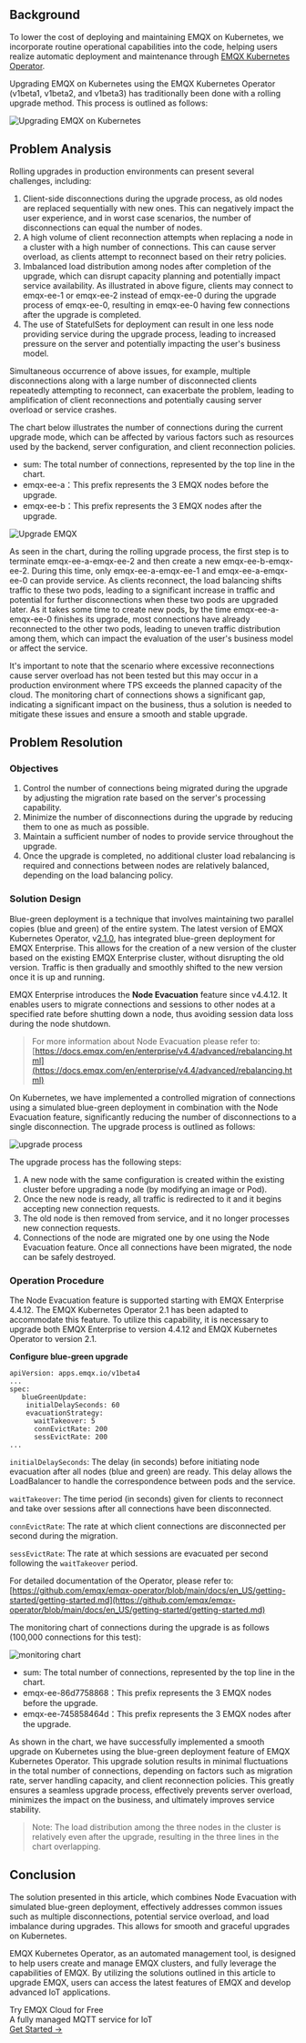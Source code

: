 ## Background

To lower the cost of deploying and maintaining EMQX on Kubernetes, we incorporate routine operational capabilities into the code, helping users realize automatic deployment and maintenance through [EMQX Kubernetes Operator](https://github.com/emqx/emqx-operator).

Upgrading EMQX on Kubernetes using the EMQX Kubernetes Operator (v1beta1, v1beta2, and v1beta3) has traditionally been done with a rolling upgrade method. This process is outlined as follows:

![Upgrading EMQX on Kubernetes](https://assets.emqx.com/images/fe635958396b616466a7195f3e18b419.png)

## Problem Analysis

Rolling upgrades in production environments can present several challenges, including:

1. Client-side disconnections during the upgrade process, as old nodes are replaced sequentially with new ones. This can negatively impact the user experience, and in worst case scenarios, the number of disconnections can equal the number of nodes.
2. A high volume of client reconnection attempts when replacing a node in a cluster with a high number of connections. This can cause server overload, as clients attempt to reconnect based on their retry policies.
3. Imbalanced load distribution among nodes after completion of the upgrade, which can disrupt capacity planning and potentially impact service availability. As illustrated in above figure, clients may connect to emqx-ee-1 or emqx-ee-2 instead of emqx-ee-0 during the upgrade process of emqx-ee-0, resulting in emqx-ee-0 having few connections after the upgrade is completed.
4. The use of StatefulSets for deployment can result in one less node providing service during the upgrade process, leading to increased pressure on the server and potentially impacting the user's business model.

Simultaneous occurrence of above issues, for example, multiple disconnections along with a large number of disconnected clients repeatedly attempting to reconnect, can exacerbate the problem, leading to amplification of client reconnections and potentially causing server overload or service crashes.

The chart below illustrates the number of connections during the current upgrade mode, which can be affected by various factors such as resources used by the backend, server configuration, and client reconnection policies.

- sum: The total number of connections, represented by the top line in the chart.
- emqx-ee-a：This prefix represents the 3 EMQX nodes before the upgrade.
- emqx-ee-b：This prefix represents the 3 EMQX nodes after the upgrade.

![Upgrade EMQX](https://assets.emqx.com/images/ed5e200130abc1d64947abdd4c77034a.png)

As seen in the chart, during the rolling upgrade process, the first step is to terminate emqx-ee-a-emqx-ee-2 and then create a new emqx-ee-b-emqx-ee-2. During this time, only emqx-ee-a-emqx-ee-1 and emqx-ee-a-emqx-ee-0 can provide service. As clients reconnect, the load balancing shifts traffic to these two pods, leading to a significant increase in traffic and potential for further disconnections when these two pods are upgraded later. As it takes some time to create new pods, by the time emqx-ee-a-emqx-ee-0 finishes its upgrade, most connections have already reconnected to the other two pods, leading to uneven traffic distribution among them, which can impact the evaluation of the user's business model or affect the service.

It's important to note that the scenario where excessive reconnections cause server overload has not been tested but this may occur in a production environment where TPS exceeds the planned capacity of the cloud. The monitoring chart of connections shows a significant gap, indicating a significant impact on the business, thus a solution is needed to mitigate these issues and ensure a smooth and stable upgrade.

## Problem Resolution

### Objectives

1. Control the number of connections being migrated during the upgrade by adjusting the migration rate based on the server's processing capability.
2. Minimize the number of disconnections during the upgrade by reducing them to one as much as possible.
3. Maintain a sufficient number of nodes to provide service throughout the upgrade.
4. Once the upgrade is completed, no additional cluster load rebalancing is required and connections between nodes are relatively balanced, depending on the load balancing policy.

### Solution Design

Blue-green deployment is a technique that involves maintaining two parallel copies (blue and green) of the entire system. The latest version of EMQX Kubernetes Operator, v[2.1.0](https://github.com/emqx/emqx-operator/releases/tag/2.1.0), has integrated blue-green deployment for EMQX Enterprise. This allows for the creation of a new version of the cluster based on the existing EMQX Enterprise cluster, without disrupting the old version. Traffic is then gradually and smoothly shifted to the new version once it is up and running.

EMQX Enterprise introduces the **Node Evacuation** feature since v4.4.12. It enables users to migrate connections and sessions to other nodes at a specified rate before shutting down a node, thus avoiding session data loss during the node shutdown.

> For more information about Node Evacuation please refer to: [https://docs.emqx.com/en/enterprise/v4.4/advanced/rebalancing.html](https://docs.emqx.com/en/enterprise/v4.4/advanced/rebalancing.html)  

On Kubernetes, we have implemented a controlled migration of connections using a simulated blue-green deployment in combination with the Node Evacuation feature, significantly reducing the number of disconnections to a single disconnection. The upgrade process is outlined as follows:

![upgrade process](https://assets.emqx.com/images/6e0daf67cd54273cbbc2829c5a7f4974.png)

The upgrade process has the following steps:

1. A new node with the same configuration is created within the existing cluster before upgrading a node (by modifying an image or Pod).
2. Once the new node is ready, all traffic is redirected to it and it begins accepting new connection requests.
3. The old node is then removed from service, and it no longer processes new connection requests.
4. Connections of the node are migrated one by one using the Node Evacuation feature. Once all connections have been migrated, the node can be safely destroyed.

### Operation Procedure

The Node Evacuation feature is supported starting with EMQX Enterprise 4.4.12. The EMQX Kubernetes Operator 2.1 has been adapted to accommodate this feature. To utilize this capability, it is necessary to upgrade both EMQX Enterprise to version 4.4.12 and EMQX Kubernetes Operator to version 2.1.

**Configure blue-green upgrade**

```
apiVersion: apps.emqx.io/v1beta4
...
spec:
   blueGreenUpdate:
    initialDelaySeconds: 60
    evacuationStrategy:
      waitTakeover: 5
      connEvictRate: 200
      sessEvictRate: 200
...
```

`initialDelaySeconds`: The delay (in seconds) before initiating node evacuation after all nodes (blue and green) are ready. This delay allows the LoadBalancer to handle the correspondence between pods and the service.

`waitTakeover`: The time period (in seconds) given for clients to reconnect and take over sessions after all connections have been disconnected.

`connEvictRate`: The rate at which client connections are disconnected per second during the migration.

`sessEvictRate`: The rate at which sessions are evacuated per second following the `waitTakeover` period.

For detailed documentation of the Operator, please refer to: [https://github.com/emqx/emqx-operator/blob/main/docs/en_US/getting-started/getting-started.md](https://github.com/emqx/emqx-operator/blob/main/docs/en_US/getting-started/getting-started.md) 

The monitoring chart of connections during the upgrade is as follows (100,000 connections for this test):

![monitoring chart](https://assets.emqx.com/images/0794d60d0e212cb0e02976f87d49dfda.png)

- sum: The total number of connections, represented by the top line in the chart.
- emqx-ee-86d7758868：This prefix represents the 3 EMQX nodes before the upgrade.
- emqx-ee-745858464d：This prefix represents the 3 EMQX nodes after the upgrade.

As shown in the chart, we have successfully implemented a smooth upgrade on Kubernetes using the blue-green deployment feature of EMQX Kubernetes Operator. This upgrade solution results in minimal fluctuations in the total number of connections, depending on factors such as migration rate, server handling capacity, and client reconnection policies. This greatly ensures a seamless upgrade process, effectively prevents server overload, minimizes the impact on the business, and ultimately improves service stability.

> Note: The load distribution among the three nodes in the cluster is relatively even after the upgrade, resulting in the three lines in the chart overlapping.

## Conclusion

The solution presented in this article, which combines Node Evacuation with simulated blue-green deployment, effectively addresses common issues such as multiple disconnections, potential service overload, and load imbalance during upgrades. This allows for smooth and graceful upgrades on Kubernetes.

EMQX Kubernetes Operator, as an automated management tool, is designed to help users create and manage EMQX clusters, and fully leverage the capabilities of EMQX. By utilizing the solutions outlined in this article to upgrade EMQX, users can access the latest features of EMQX and develop advanced IoT applications.



<section class="promotion">
    <div>
        Try EMQX Cloud for Free
        <div class="is-size-14 is-text-normal has-text-weight-normal">A fully managed MQTT service for IoT</div>
    </div>
    <a href="https://accounts.emqx.com/signup?continue=https://cloud-intl.emqx.com/console/deployments/0?oper=new" class="button is-gradient px-5">Get Started →</a>
</section>

